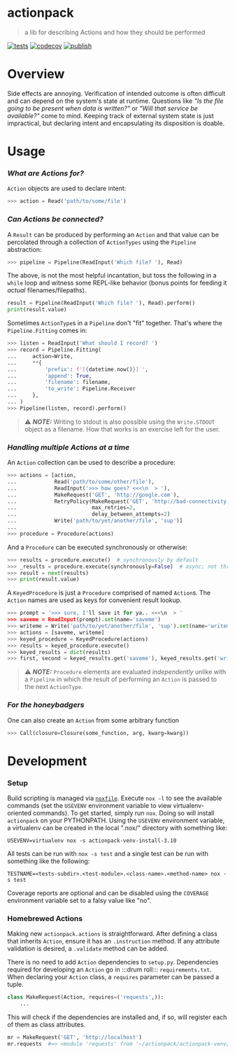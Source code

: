 # actionpack

> a lib for describing Actions and how they should be performed

[![tests](https://github.com/withtwoemms/actionpack/workflows/tests/badge.svg)](https://github.com/withtwoemms/actionpack/actions?query=workflow%3Atests)
[![codecov](https://codecov.io/gh/withtwoemms/actionpack/branch/main/graph/badge.svg?token=27Z4W0COFH)](https://codecov.io/gh/withtwoemms/actionpack)
[![publish](https://github.com/withtwoemms/actionpack/workflows/publish/badge.svg)](https://github.com/withtwoemms/actionpack/actions?query=workflow%3Apublish)

# Overview

Side effects are annoying.
Verification of intended outcome is often difficult and can depend on the system's state at runtime.
Questions like _"Is the file going to be present when data is written?"_ or _"Will that service be available?"_ come to mind.
Keeping track of external system state is just impractical, but declaring intent and encapsulating its disposition is doable.

# Usage

### _What are Actions for?_

`Action` objects are used to declare intent:

```python
>>> action = Read('path/to/some/file')
```

### _Can Actions be connected?_

A `Result` can be produced by performing an `Action` and that value can be percolated through a collection of `ActionTypes` using the `Pipeline` abstraction:

```python
>>> pipeline = Pipeline(ReadInput('Which file? '), Read)
```

The above, is not the most helpful incantation, but toss the following in a `while` loop and witness some REPL-like behavior (bonus points for feeding it _actual_ filenames/filepaths).

```python
result = Pipeline(ReadInput('Which file? '), Read).perform()
print(result.value)
```

Sometimes `ActionType`s in a `Pipeline` don't "fit" together.
That's where the `Pipeline.Fitting` comes in:

```python
>>> listen = ReadInput('What should I record? ')
>>> record = Pipeline.Fitting(
...     action=Write,
...     **{
...         'prefix': f'[{datetime.now()}] ',
...         'append': True,
...         'filename': filename,
...         'to_write': Pipeline.Receiver
...     },
... )
>>> Pipeline(listen, record).perform()
```

> ⚠️ **_NOTE:_**  Writing to stdout is also possible using the `Write.STDOUT` object as a filename. How that works is an exercise left for the user.

### _Handling multiple Actions at a time_

An `Action` collection can be used to describe a procedure:

```python
>>> actions = [action,
...            Read('path/to/some/other/file'),
...            ReadInput('>>> how goes? <<<\n  > '),
...            MakeRequest('GET', 'http://google.com'),
...            RetryPolicy(MakeRequest('GET', 'http://bad-connectivity.com'),
...                        max_retries=2,
...                        delay_between_attempts=2)
...            Write('path/to/yet/another/file', 'sup')]
...
>>> procedure = Procedure(actions)
```

And a `Procedure` can be executed synchronously or otherwise:

```python
>>> results = procedure.execute()  # synchronously by default
>>> _results = procedure.execute(synchronously=False)  # async; not thread safe
>>> result = next(results)
>>> print(result.value)
```

A `KeyedProcedure` is just a `Procedure` comprised of named `Action`s.
The `Action` names are used as keys for convenient result lookup.

```python
>>> prompt = '>>> sure, I'll save it for ya.. <<<\n  > '
>>> saveme = ReadInput(prompt).set(name='saveme')
>>> writeme = Write('path/to/yet/another/file', 'sup').set(name='writeme')
>>> actions = [saveme, writeme]
>>> keyed_procedure = KeyedProcedure(actions)
>>> results = keyed_procedure.execute()
>>> keyed_results = dict(results)
>>> first, second = keyed_results.get('saveme'), keyed_results.get('writeme')
```

> ⚠️ **_NOTE:_**  `Procedure` elements are evaluated _independently_ unlike with a `Pipeline` in which the result of performing an `Action` is passed to the next `ActionType`.

### _For the honeybadgers_

One can also create an `Action` from some arbitrary function

```python
>>> Call(closure=Closure(some_function, arg, kwarg=kwarg))
```

# Development

### Setup

Build scripting is managed via [`noxfile`](https://nox.thea.codes/en/stable/config.html).
Execute `nox -l` to see the available commands (set the `USEVENV` environment variable to view virtualenv-oriented commands).
To get started, simply run `nox`.
Doing so will install `actionpack` on your PYTHONPATH.
Using the `USEVENV` environment variable, a virtualenv can be created in the local ".nox/" directory with something like:

```
USEVENV=virtualenv nox -s actionpack-venv-install-3.10
```

All tests can be run with `nox -s test` and a single test can be run with something like the following:

```
TESTNAME=<tests-subdir>.<test-module>.<class-name>.<method-name> nox -s test
```

Coverage reports are optional and can be disabled using the `COVERAGE` environment variable set to a falsy value like "no".

### Homebrewed Actions

Making new `actionpack.actions` is straightforward.
After defining a class that inherits `Action`, ensure it has an `.instruction` method.
If any attribute validation is desired, a `.validate` method can be added.

There is no need to add `Action` dependencies to `setup.py`.
Dependencies required for developing an `Action` go in :::drum roll::: `requirements.txt`.
When declaring your `Action` class, a `requires` parameter can be passed a tuple.

```python
class MakeRequest(Action, requires=('requests',)):
    ...
```

This will check if the dependencies are installed and, if so, will register each of them as class attributes.

```python
mr = MakeRequest('GET', 'http://localhost')
mr.requests  #=> <module 'requests' from '~/actionpack/actionpack-venv/lib/python3/site-packages/requests/__init__.py'>
```
